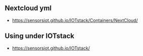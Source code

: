 ## Nextcloud yml
- https://sensorsiot.github.io/IOTstack/Containers/NextCloud/

## Using under IOTstack
- https://sensorsiot.github.io/IOTstack/
